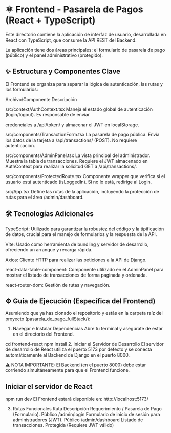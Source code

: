 # ⚛️ Frontend - Pasarela de Pagos (React + TypeScript)
Este directorio contiene la aplicación de interfaz de usuario, desarrollada en React con TypeScript, que consume la API REST del Backend.

La aplicación tiene dos áreas principales: el formulario de pasarela de pago (público) y el panel administrativo (protegido).

## ✨ Estructura y Componentes Clave
El Frontend se organiza para separar la lógica de autenticación, las rutas y los formularios:

Archivo/Componente	Descripción

src/context/AuthContext.tsx	Maneja el estado global de autenticación (login/logout). Es responsable de enviar 

credenciales a /api/token/ y almacenar el JWT en localStorage.

src/components/TransactionForm.tsx	La pasarela de pago pública. Envía los datos de la tarjeta a /api/transactions/ (POST). No requiere autenticación.

src/components/AdminPanel.tsx	La vista principal del administrador. Muestra la tabla de transacciones. Requiere el JWT almacenado en AuthContext para realizar la solicitud GET a /api/transactions/.

src/components/ProtectedRoute.tsx	Componente wrapper que verifica si el usuario está autenticado (isLoggedIn). Si no lo está, redirige al Login.

src/App.tsx	Define las rutas de la aplicación, incluyendo la protección de rutas para el área /admin/dashboard.


## 🛠️ Tecnologías Adicionales
TypeScript: Utilizado para garantizar la robustez del código y la tipificación de datos, crucial para el manejo de formularios y la respuesta de la API.

Vite: Usado como herramienta de bundling y servidor de desarrollo, ofreciendo un arranque y recarga rápida.

Axios: Cliente HTTP para realizar las peticiones a la API de Django.

react-data-table-component: Componente utilizado en el AdminPanel para mostrar el listado de transacciones de forma paginada y ordenada.

react-router-dom: Gestión de rutas y navegación.

## ⚙️ Guía de Ejecución (Específica del Frontend)
Asumiendo que ya has clonado el repositorio y estás en la carpeta raíz del proyecto (pasarela_de_pago_fullStack/):

1. Navegar e Instalar Dependencias
Abre tu terminal y asegúrate de estar en el directorio del Frontend.



cd frontend-react 
npm install
2. Iniciar el Servidor de Desarrollo
El servidor de desarrollo de React utiliza el puerto 5173 por defecto y se conecta automáticamente al Backend de Django en el puerto 8000.

⚠️ NOTA IMPORTANTE: El Backend (en el puerto 8000) debe estar corriendo simultáneamente para que el Frontend funcione.



## Iniciar el servidor de React
npm run dev
El Frontend estará disponible en: http://localhost:5173/

3. Rutas Funcionales
Ruta	Descripción	Requerimiento
/	Pasarela de Pago (Formulario).	Público
/admin/login	Formulario de inicio de sesión para administradores (JWT).	Público
/admin/dashboard	Listado de transacciones.	Protegida (Requiere JWT válido)


